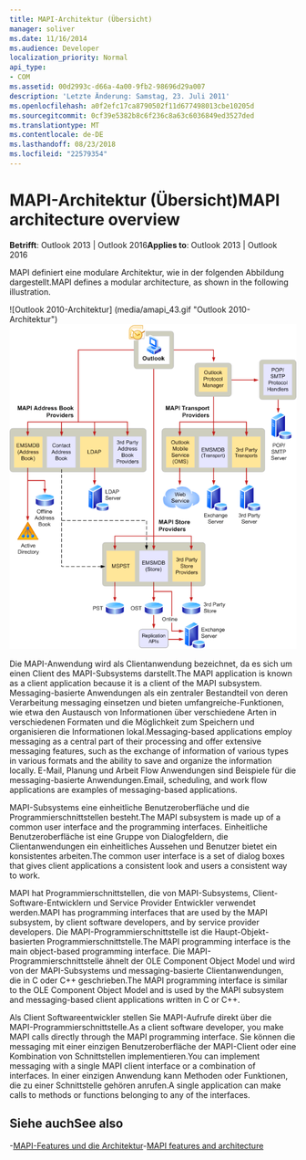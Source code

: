 ```yaml
---
title: MAPI-Architektur (Übersicht)
manager: soliver
ms.date: 11/16/2014
ms.audience: Developer
localization_priority: Normal
api_type:
- COM
ms.assetid: 00d2993c-d66a-4a00-9fb2-98696d29a007
description: 'Letzte Änderung: Samstag, 23. Juli 2011'
ms.openlocfilehash: a0f2efc17ca8790502f11d677498013cbe10205d
ms.sourcegitcommit: 0cf39e5382b8c6f236c8a63c6036849ed3527ded
ms.translationtype: MT
ms.contentlocale: de-DE
ms.lasthandoff: 08/23/2018
ms.locfileid: "22579354"
---
```

# <a name="mapi-architecture-overview"></a><span data-ttu-id="6fbf8-103">MAPI-Architektur (Übersicht)</span><span class="sxs-lookup"><span data-stu-id="6fbf8-103">MAPI architecture overview</span></span>
 
<span data-ttu-id="6fbf8-104">**Betrifft**: Outlook 2013 | Outlook 2016</span><span class="sxs-lookup"><span data-stu-id="6fbf8-104">**Applies to**: Outlook 2013 | Outlook 2016</span></span> 
  
<span data-ttu-id="6fbf8-105">MAPI definiert eine modulare Architektur, wie in der folgenden Abbildung dargestellt.</span><span class="sxs-lookup"><span data-stu-id="6fbf8-105">MAPI defines a modular architecture, as shown in the following illustration.</span></span>  
  
<span data-ttu-id="6fbf8-106">![Outlook 2010-Architektur] (media/amapi_43.gif "Outlook 2010-Architektur")</span><span class="sxs-lookup"><span data-stu-id="6fbf8-106">![Outlook 2010 architecture](media/amapi_43.gif "Outlook 2010 architecture")</span></span>
  
<span data-ttu-id="6fbf8-107">Die MAPI-Anwendung wird als Clientanwendung bezeichnet, da es sich um einen Client des MAPI-Subsystems darstellt.</span><span class="sxs-lookup"><span data-stu-id="6fbf8-107">The MAPI application is known as a client application because it is a client of the MAPI subsystem.</span></span> <span data-ttu-id="6fbf8-108">Messaging-basierte Anwendungen als ein zentraler Bestandteil von deren Verarbeitung messaging einsetzen und bieten umfangreiche-Funktionen, wie etwa den Austausch von Informationen über verschiedene Arten in verschiedenen Formaten und die Möglichkeit zum Speichern und organisieren die Informationen lokal.</span><span class="sxs-lookup"><span data-stu-id="6fbf8-108">Messaging-based applications employ messaging as a central part of their processing and offer extensive messaging features, such as the exchange of information of various types in various formats and the ability to save and organize the information locally.</span></span> <span data-ttu-id="6fbf8-109">E-Mail, Planung und Arbeit Flow Anwendungen sind Beispiele für die messaging-basierte Anwendungen.</span><span class="sxs-lookup"><span data-stu-id="6fbf8-109">Email, scheduling, and work flow applications are examples of messaging-based applications.</span></span>
  
<span data-ttu-id="6fbf8-110">MAPI-Subsystems eine einheitliche Benutzeroberfläche und die Programmierschnittstellen besteht.</span><span class="sxs-lookup"><span data-stu-id="6fbf8-110">The MAPI subsystem is made up of a common user interface and the programming interfaces.</span></span> <span data-ttu-id="6fbf8-111">Einheitliche Benutzeroberfläche ist eine Gruppe von Dialogfeldern, die Clientanwendungen ein einheitliches Aussehen und Benutzer bietet ein konsistentes arbeiten.</span><span class="sxs-lookup"><span data-stu-id="6fbf8-111">The common user interface is a set of dialog boxes that gives client applications a consistent look and users a consistent way to work.</span></span>
  
<span data-ttu-id="6fbf8-112">MAPI hat Programmierschnittstellen, die von MAPI-Subsystems, Client-Software-Entwicklern und Service Provider Entwickler verwendet werden.</span><span class="sxs-lookup"><span data-stu-id="6fbf8-112">MAPI has programming interfaces that are used by the MAPI subsystem, by client software developers, and by service provider developers.</span></span> <span data-ttu-id="6fbf8-113">Die MAPI-Programmierschnittstelle ist die Haupt-Objekt-basierten Programmierschnittstelle.</span><span class="sxs-lookup"><span data-stu-id="6fbf8-113">The MAPI programming interface is the main object-based programming interface.</span></span> <span data-ttu-id="6fbf8-114">Die MAPI-Programmierschnittstelle ähnelt der OLE Component Object Model und wird von der MAPI-Subsystems und messaging-basierte Clientanwendungen, die in C oder C++ geschrieben.</span><span class="sxs-lookup"><span data-stu-id="6fbf8-114">The MAPI programming interface is similar to the OLE Component Object Model and is used by the MAPI subsystem and messaging-based client applications written in C or C++.</span></span> 
  
<span data-ttu-id="6fbf8-115">Als Client Softwareentwickler stellen Sie MAPI-Aufrufe direkt über die MAPI-Programmierschnittstelle.</span><span class="sxs-lookup"><span data-stu-id="6fbf8-115">As a client software developer, you make MAPI calls directly through the MAPI programming interface.</span></span> <span data-ttu-id="6fbf8-116">Sie können die messaging mit einer einzigen Benutzeroberfläche der MAPI-Client oder eine Kombination von Schnittstellen implementieren.</span><span class="sxs-lookup"><span data-stu-id="6fbf8-116">You can implement messaging with a single MAPI client interface or a combination of interfaces.</span></span> <span data-ttu-id="6fbf8-117">In einer einzigen Anwendung kann Methoden oder Funktionen, die zu einer Schnittstelle gehören anrufen.</span><span class="sxs-lookup"><span data-stu-id="6fbf8-117">A single application can make calls to methods or functions belonging to any of the interfaces.</span></span>
  
## <a name="see-also"></a><span data-ttu-id="6fbf8-118">Siehe auch</span><span class="sxs-lookup"><span data-stu-id="6fbf8-118">See also</span></span>

<span data-ttu-id="6fbf8-119">-[MAPI-Features und die Architektur](mapi-features-and-architecture.md)</span><span class="sxs-lookup"><span data-stu-id="6fbf8-119">-[MAPI features and architecture](mapi-features-and-architecture.md)</span></span>

